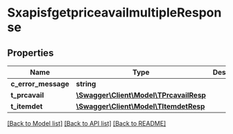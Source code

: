 # SxapisfgetpriceavailmultipleResponse

## Properties
Name | Type | Description | Notes
------------ | ------------- | ------------- | -------------
**c_error_message** | **string** |  | [optional] 
**t_prcavail** | [**\Swagger\Client\Model\TPrcavailResp**](TPrcavailResp.md) |  | [optional] 
**t_itemdet** | [**\Swagger\Client\Model\TItemdetResp**](TItemdetResp.md) |  | [optional] 

[[Back to Model list]](../README.md#documentation-for-models) [[Back to API list]](../README.md#documentation-for-api-endpoints) [[Back to README]](../README.md)



